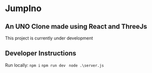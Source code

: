 # JumpIno
## An UNO Clone made using React and ThreeJs

This project is currently under development 


## Developer Instructions
Run locally:
``npm i``
```npm run dev```
``` node .\server.js```

